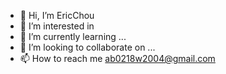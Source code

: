 - 👋 Hi, I’m EricChou
- 👀 I’m interested in 
- 🌱 I’m currently learning ...
- 💞️ I’m looking to collaborate on ...
- 📫 How to reach me ab0218w2004@gmail.com

